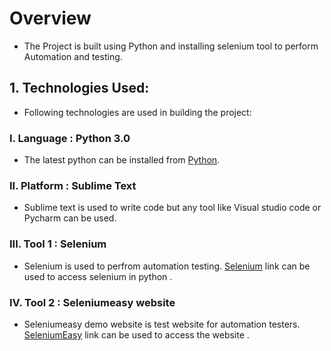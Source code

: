 # Overview
+ The Project is built using Python and installing selenium tool to perform Automation and testing.

## 1. Technologies Used:
+ Following technologies are used in building the project:

### I. Language : Python 3.0
+ The latest python can be installed from [Python](https://www.python.org/downloads/).

### II. Platform : Sublime Text
+ Sublime text is used to write code but any tool like Visual studio code or Pycharm can be used.

### III. Tool 1 : Selenium
+ Selenium is used to perfrom automation testing. [Selenium](https://selenium-python.readthedocs.io/) link can
be used to access selenium in python .

### IV. Tool 2 : Seleniumeasy website
+ Seleniumeasy demo website is test website for automation testers. [SeleniumEasy](https://demo.seleniumeasy.com/) link can
be used to access the website .


